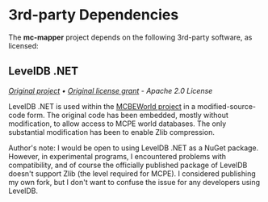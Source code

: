 # 3rd-party Dependencies

The **mc-mapper** project depends on the following 3rd-party software, as licensed:

## LevelDB .NET
*[Original project](https://github.com/oodrive/leveldb.net) &bullet; [Original license grant](https://raw.githubusercontent.com/oodrive/leveldb.net/36c5a3321d7868b8b3b60b1e418d64b00878025b/README.md) - Apache 2.0 License*

LevelDB .NET is used within the [MCBEWorld project](./src/MCBEWorld/LevelDB) in a modified-source-code form.  The original code has been embedded, mostly without modification, to allow access to MCPE world databases.  The only substantial modification has been to enable Zlib compression.

Author's note: I would be open to using LevelDB .NET as a NuGet package.  However, in experimental programs, I encountered problems with compatibility, and of course the officially published package of LevelDB doesn't support Zlib (the level required for MCPE).  I considered publishing my own fork, but I don't want to confuse the issue for any developers using LevelDB.
